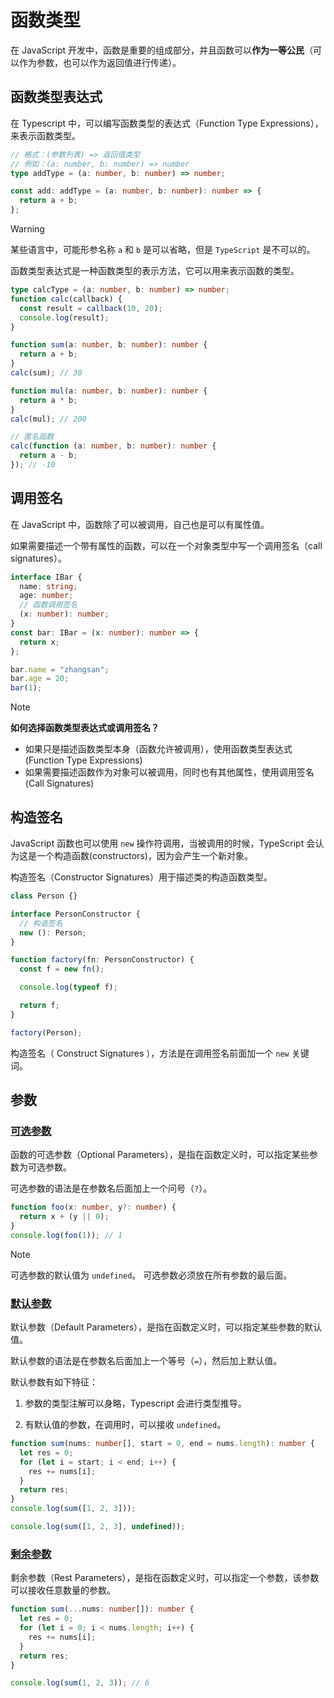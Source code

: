 # 函数类型

在 JavaScript 开发中，函数是重要的组成部分，并且函数可以**作为一等公民**（可以作为参数，也可以作为返回值进行传递）。

## 函数类型表达式

在 Typescript 中，可以编写函数类型的表达式（Function Type Expressions），来表示函数类型。

```typescript
// 格式：(参数列表) => 返回值类型
// 例如：(a: number, b: number) => number
type addType = (a: number, b: number) => number;

const add: addType = (a: number, b: number): number => {
  return a + b;
};
```

> [!WARNING]
>
> 某些语言中，可能形参名称 `a` 和 `b` 是可以省略，但是 `TypeScript` 是不可以的。

函数类型表达式是一种函数类型的表示方法，它可以用来表示函数的类型。

```typescript
type calcType = (a: number, b: number) => number;
function calc(callback) {
  const result = callback(10, 20);
  console.log(result);
}

function sum(a: number, b: number): number {
  return a + b;
}
calc(sum); // 30

function mul(a: number, b: number): number {
  return a * b;
}
calc(mul); // 200

// 匿名函数
calc(function (a: number, b: number): number {
  return a - b;
}); // -10
```

## 调用签名

在 JavaScript 中，函数除了可以被调用，自己也是可以有属性值。

如果需要描述一个带有属性的函数，可以在一个对象类型中写一个调用签名（call signatures）。

```typescript
interface IBar {
  name: string;
  age: number;
  // 函数调用签名
  (x: number): number;
}
const bar: IBar = (x: number): number => {
  return x;
};

bar.name = "zhangsan";
bar.age = 20;
bar(1);
```

> [!NOTE]
>
> **如何选择函数类型表达式或调用签名？**
>
> - 如果只是描述函数类型本身（函数允许被调用），使用函数类型表达式(Function Type Expressions)
> - 如果需要描述函数作为对象可以被调用，同时也有其他属性，使用调用签名(Call Signatures)

## 构造签名

JavaScript 函数也可以使用 `new` 操作符调用，当被调用的时候，TypeScript 会认为这是一个构造函数(constructors)，因为会产生一个新对象。

构造签名（Constructor Signatures）用于描述类的构造函数类型。

```typescript
class Person {}

interface PersonConstructor {
  // 构造签名
  new (): Person;
}

function factory(fn: PersonConstructor) {
  const f = new fn();

  console.log(typeof f);

  return f;
}

factory(Person);
```

构造签名（ Construct Signatures ），方法是在调用签名前面加一个 `new` 关键词。

## 参数

### [可选参数](05.optional-parameters.ts)

函数的可选参数（Optional Parameters），是指在函数定义时，可以指定某些参数为可选参数。

可选参数的语法是在参数名后面加上一个问号（`?`）。

```typescript
function foo(x: number, y?: number) {
  return x + (y || 0);
}
console.log(foo(1)); // 1
```

> [!NOTE]
>
> 可选参数的默认值为 `undefined`。
> 可选参数必须放在所有参数的最后面。

### [默认参数](06.default-parameters.ts)

默认参数（Default Parameters），是指在函数定义时，可以指定某些参数的默认值。

默认参数的语法是在参数名后面加上一个等号（`=`），然后加上默认值。

默认参数有如下特征：

1. 参数的类型注解可以身略，Typescript 会进行类型推导。

2. 有默认值的参数，在调用时，可以接收 `undefined`。

```typescript
function sum(nums: number[], start = 0, end = nums.length): number {
  let res = 0;
  for (let i = start; i < end; i++) {
    res += nums[i];
  }
  return res;
}
console.log(sum([1, 2, 3]));

console.log(sum([1, 2, 3], undefined));
```

### [剩余参数](07.rest-parameters.ts)

剩余参数（Rest Parameters），是指在函数定义时，可以指定一个参数，该参数可以接收任意数量的参数。

```typescript
function sum(...nums: number[]): number {
  let res = 0;
  for (let i = 0; i < nums.length; i++) {
    res += nums[i];
  }
  return res;
}

console.log(sum(1, 2, 3)); // 6
```
